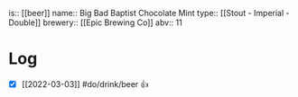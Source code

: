 is:: [[beer]]
name:: Big Bad Baptist Chocolate Mint
type:: [[Stout - Imperial - Double]]
brewery:: [[Epic Brewing Co]]
abv:: 11

# Log
- [x] [[2022-03-03]] #do/drink/beer 👍
